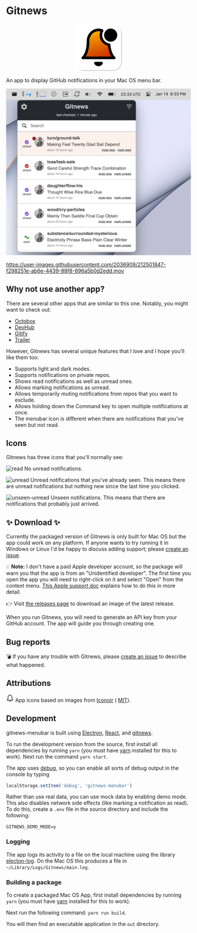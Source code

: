# Gitnews

<p align="center">
  <img src="./gitnews-menubar-app-icon.png" />
</p>

An app to display GitHub notifications in your Mac OS menu bar.

<img src="./gitnews-demo.png" />

https://user-images.githubusercontent.com/2036909/212501847-f298251e-ab6e-4439-88f8-696a5b0d2edd.mov

## Why not use another app?

There are several other apps that are similar to this one. Notably, you might want to check out:

- [Octobox](https://octobox.io/)
- [DevHub](https://devhubapp.com/)
- [Gitify](https://www.gitify.io/)
- [Trailer](http://ptsochantaris.github.io/trailer/)

However, Gitnews has several unique features that I love and I hope you'll like them too:

- Supports light and dark modes.
- Supports notifications on private repos.
- Shows read notifications as well as unread ones.
- Allows marking notifications as unread.
- Allows temporarily muting notifications from repos that you want to exclude.
- Allows holding down the Command key to open multiple notifications at once.
- The menubar icon is different when there are notifications that you've seen but not read.

## Icons

Gitnews has three icons that you'll normally see:

<img width="45" alt="read" src="https://user-images.githubusercontent.com/2036909/212502174-6713ca3d-7a02-4b0e-98c9-1a640b4ddfaa.png"> No unread notifications.

<img width="45" alt="unread" src="https://user-images.githubusercontent.com/2036909/212502177-f3e0bb29-65b2-4fe6-bda6-3815c9da6f56.png"> Unread notifications that you've already seen. This means there are unread notifications but nothing new since the last time you clicked.

<img width="45" alt="unseen-unread" src="https://user-images.githubusercontent.com/2036909/212502180-9a8e1317-bec8-433d-be32-a25a1eb3bf59.png"> Unseen notifications. This means that there are notifications that probably just arrived.

## ✨ Download ✨

Currently the packaged version of Gitnews is only built for Mac OS but the app could work on any platform. If anyone wants to try running it in Windows or Linux I'd be happy to discuss adding support; please [create an issue](https://github.com/sirbrillig/gitnews-menubar/issues/new).

💡 **Note:** I don't have a paid Apple developer account, so the package will warn you that the app is from an "Unidentified developer". The first time you open the app you will need to right-click on it and select "Open" from the context menu. [This Apple support doc](https://support.apple.com/kb/ph18657?locale=en_US) explains how to do this in more detail.

👉 Visit [the releases page](https://github.com/sirbrillig/gitnews-menubar/releases) to download an image of the latest release.

When you run Gitnews, you will need to generate an API key from your GitHub account. The app will guide you through creating one.

## Bug reports

💣 If you have any trouble with Gitnews, please [create an issue](https://github.com/sirbrillig/gitnews-menubar/issues/new) to describe what happened.

## Attributions

<img src="./static/images/BellNormalTemplate.png" /> App icons based on images from <a href="https://iconoir.com/" title="iconoir">Iconoir</a> ( <a href="https://github.com/iconoir-icons/iconoir/blob/main/LICENSE" title="MIT License">MIT</a>).

## Development

gitnews-menubar is built using [Electron](https://electron.atom.io/), [React](https://facebook.github.io/react/), and [gitnews](https://github.com/sirbrillig/gitnews).

To run the development version from the source, first install all dependencies by running `yarn` (you must have [yarn](https://yarnpkg.com/en/) installed for this to work). Next run the command `yarn start`.

The app uses [debug](https://github.com/visionmedia/debug), so you can enable all sorts of debug output in the console by typing

```js
localStorage.setItem('debug', 'gitnews-menubar')
```

Rather than use real data, you can use mock data by enabling demo mode. This also disables network side effects (like marking a notification as read). To do this, create a `.env` file in the source directory and include the following:

```
GITNEWS_DEMO_MODE=y
```

### Logging

The app logs its activity to a file on the local machine using the library [electon-log](https://github.com/megahertz/electron-log). On the Mac OS this produces a file in `~/Library/Logs/Gitnews/main.log`.

### Building a package

To create a packaged Mac OS App, first install dependencies by running `yarn` (you must have [yarn](https://yarnpkg.com/en/) installed for this to work).

Next run the following command: `yarn run build`.

You will then find an executable application in the `out` directory.
